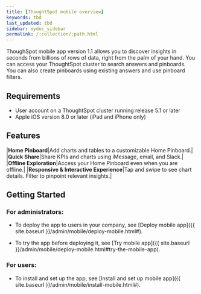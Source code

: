 ```yaml
---
title: [ThoughtSpot mobile overview]
keywords: tbd
last_updated: tbd
sidebar: mydoc_sidebar
permalink: /:collection/:path.html
---
```

ThoughSpot mobile app version 1.1 allows you to discover insights in seconds from billions of rows of data, right from the palm of your hand. You can access your ThoughtSpot cluster to search answers and pinboards. You can also create pinboards using existing answers and use pinboard filters.

## Requirements

- User account on a ThoughtSpot cluster running release 5.1 or later
- Apple iOS version 8.0 or later (iPad and iPhone only)

## Features

|**Home Pinboard**|Add charts and tables to a customizable Home Pinboard.|
|**Quick Share**|Share KPIs and charts using iMessage, email, and Slack.|
|**Offline Exploration**|Access your Home Pinboard even when you are offline.|
|**Responsive & Interactive Experience**|Tap and swipe to see chart details. Filter to pinpoint relevant insights.|  

<!-- |**Home Pinboard**|**Quick Share**|
|Add charts and tables to a customizable Home Pinboard.|Share KPIs and charts using iMessage, email, and Slack.|  
|![]({{ site.baseurl }}/images/mobile_home.png "Home screen")|![]({{ site.baseurl }}/images/share_answer.gif "Quick Share")|
|**Offline Exploration**|**Responsive & Interactive Experience**|
|Access your Home Pinboard even when you are offline.|Tap and swipe to see chart details. Filter to pinpoint relevant insights.|
|![]({{ site.baseurl }}/images/mobile_offline_pinboard.png "Offline Pinboard")|![]({{ site.baseurl }}/images/responsive_interact.gif "Responsive and interactive")| -->
## Getting Started

### For administrators:
- To deploy the app to users in your company, see [Deploy mobile app]({{ site.baseurl }}/admin/mobile/deploy-mobile.html#).

- To try the app before deploying it, see [Try mobile app]({{ site.baseurl }}/admin/mobile/deploy-mobile.html#try-the-mobile-app).

### For users:
- To install and set up the app, see [Install and set up mobile app]({{ site.baseurl }}/admin/mobile/install-mobile.html#).
